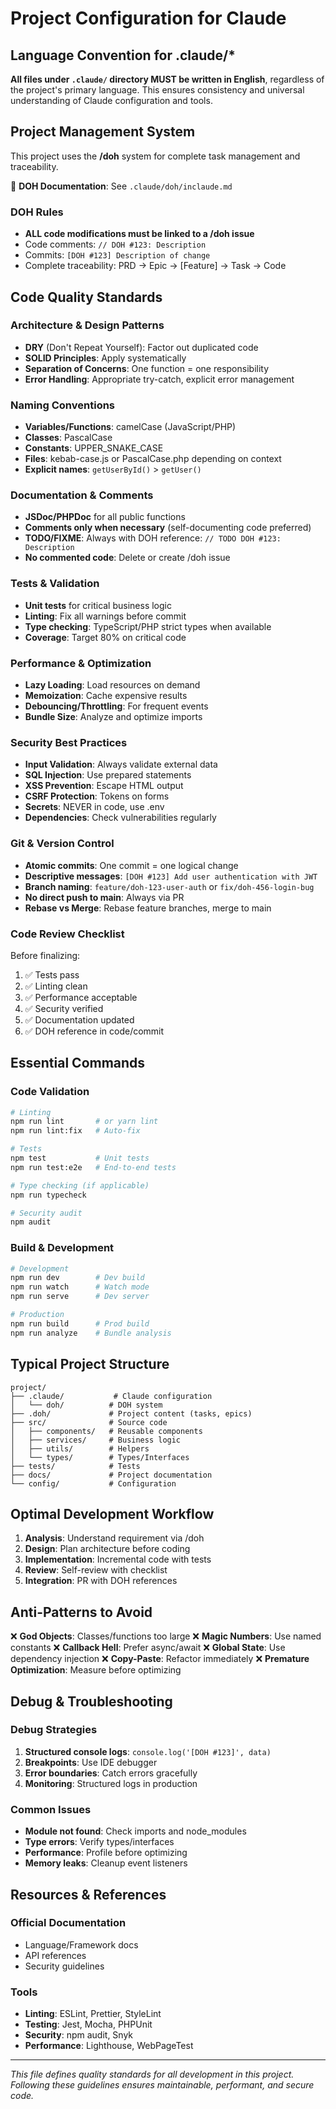 # Project Configuration for Claude

## Language Convention for .claude/*
**All files under `.claude/` directory MUST be written in English**, regardless of the project's primary language. This ensures consistency and universal understanding of Claude configuration and tools.

## Project Management System
This project uses the **/doh** system for complete task management and traceability.

📖 **DOH Documentation**: See `.claude/doh/inclaude.md`

### DOH Rules
- **ALL code modifications must be linked to a /doh issue**
- Code comments: `// DOH #123: Description`
- Commits: `[DOH #123] Description of change`
- Complete traceability: PRD → Epic → [Feature] → Task → Code

## Code Quality Standards

### Architecture & Design Patterns
- **DRY** (Don't Repeat Yourself): Factor out duplicated code
- **SOLID Principles**: Apply systematically
- **Separation of Concerns**: One function = one responsibility
- **Error Handling**: Appropriate try-catch, explicit error management

### Naming Conventions
- **Variables/Functions**: camelCase (JavaScript/PHP)
- **Classes**: PascalCase
- **Constants**: UPPER_SNAKE_CASE
- **Files**: kebab-case.js or PascalCase.php depending on context
- **Explicit names**: `getUserById()` > `getUser()`

### Documentation & Comments
- **JSDoc/PHPDoc** for all public functions
- **Comments only when necessary** (self-documenting code preferred)
- **TODO/FIXME**: Always with DOH reference: `// TODO DOH #123: Description`
- **No commented code**: Delete or create /doh issue

### Tests & Validation
- **Unit tests** for critical business logic
- **Linting**: Fix all warnings before commit
- **Type checking**: TypeScript/PHP strict types when available
- **Coverage**: Target 80% on critical code

### Performance & Optimization
- **Lazy Loading**: Load resources on demand
- **Memoization**: Cache expensive results
- **Debouncing/Throttling**: For frequent events
- **Bundle Size**: Analyze and optimize imports

### Security Best Practices
- **Input Validation**: Always validate external data
- **SQL Injection**: Use prepared statements
- **XSS Prevention**: Escape HTML output
- **CSRF Protection**: Tokens on forms
- **Secrets**: NEVER in code, use .env
- **Dependencies**: Check vulnerabilities regularly

### Git & Version Control
- **Atomic commits**: One commit = one logical change
- **Descriptive messages**: `[DOH #123] Add user authentication with JWT`
- **Branch naming**: `feature/doh-123-user-auth` or `fix/doh-456-login-bug`
- **No direct push to main**: Always via PR
- **Rebase vs Merge**: Rebase feature branches, merge to main

### Code Review Checklist
Before finalizing:
1. ✅ Tests pass
2. ✅ Linting clean
3. ✅ Performance acceptable
4. ✅ Security verified
5. ✅ Documentation updated
6. ✅ DOH reference in code/commit

## Essential Commands

### Code Validation
```bash
# Linting
npm run lint       # or yarn lint
npm run lint:fix   # Auto-fix

# Tests
npm test           # Unit tests
npm run test:e2e   # End-to-end tests

# Type checking (if applicable)
npm run typecheck

# Security audit
npm audit
```

### Build & Development
```bash
# Development
npm run dev        # Dev build
npm run watch      # Watch mode
npm run serve      # Dev server

# Production
npm run build      # Prod build
npm run analyze    # Bundle analysis
```

## Typical Project Structure

```
project/
├── .claude/           # Claude configuration
│   └── doh/          # DOH system
├── .doh/             # Project content (tasks, epics)
├── src/              # Source code
│   ├── components/   # Reusable components
│   ├── services/     # Business logic
│   ├── utils/        # Helpers
│   └── types/        # Types/Interfaces
├── tests/            # Tests
├── docs/             # Project documentation
└── config/           # Configuration
```

## Optimal Development Workflow

1. **Analysis**: Understand requirement via /doh
2. **Design**: Plan architecture before coding
3. **Implementation**: Incremental code with tests
4. **Review**: Self-review with checklist
5. **Integration**: PR with DOH references

## Anti-Patterns to Avoid

❌ **God Objects**: Classes/functions too large
❌ **Magic Numbers**: Use named constants
❌ **Callback Hell**: Prefer async/await
❌ **Global State**: Use dependency injection
❌ **Copy-Paste**: Refactor immediately
❌ **Premature Optimization**: Measure before optimizing

## Debug & Troubleshooting

### Debug Strategies
1. **Structured console logs**: `console.log('[DOH #123]', data)`
2. **Breakpoints**: Use IDE debugger
3. **Error boundaries**: Catch errors gracefully
4. **Monitoring**: Structured logs in production

### Common Issues
- **Module not found**: Check imports and node_modules
- **Type errors**: Verify types/interfaces
- **Performance**: Profile before optimizing
- **Memory leaks**: Cleanup event listeners

## Resources & References

### Official Documentation
- Language/Framework docs
- API references
- Security guidelines

### Tools
- **Linting**: ESLint, Prettier, StyleLint
- **Testing**: Jest, Mocha, PHPUnit
- **Security**: npm audit, Snyk
- **Performance**: Lighthouse, WebPageTest

---

*This file defines quality standards for all development in this project. Following these guidelines ensures maintainable, performant, and secure code.*